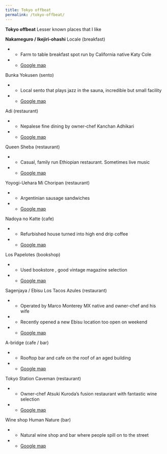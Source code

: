 ```yaml
---
title: Tokyo offbeat
permalink: /tokyo-offbeat/
---
```


**Tokyo offbeat**
Lesser known places that I like


**Nakameguro / Ikejiri-ohashi**
Locale (breakfast)
* - Farm to table breakfast spot run by California native Katy Cole
* - [Google map](https://maps.app.goo.gl/Rs6NSWRpdmnm1uow7?g_st=com.google.maps.preview.copy)

Bunka Yokusen (sento)
* - Local sento that plays jazz in the sauna, incredible but small facility
* - [Google map](https://maps.app.goo.gl/WQAWwN3Jp65oc4ij8?g_st=com.google.maps.preview.copy)

Adi (restaurant)
* - Nepalese fine dining by owner-chef Kanchan Adhikari
* - [Google map](https://maps.app.goo.gl/5trsAwJDEJNKwMi57?g_st=com.google.maps.preview.copy)

Queen Sheba (restaurant)
* - Casual, family run Ethiopian restaurant. Sometimes live music
* - [Google map](https://maps.app.goo.gl/8fbCYM13K5F4oZP77?g_st=com.google.maps.preview.copy) 


Yoyogi-Uehara
Mi Choripan (restaurant) 
* - Argentinian sausage sandwiches
* - [Google map](https://maps.app.goo.gl/esiwaoLi6SQwCAfm6?g_st=com.google.maps.preview.copy)

Nadoya no Katte (cafe)
* - Refurbished house turned into high end drip coffee
* - [Google map](https://maps.app.goo.gl/fhoh3DVYsjCUGCBP9?g_st=com.google.maps.preview.copy)

Los Papelotes (bookshop)
* - Used bookstore , good vintage magazine selection
* - [Google map](https://maps.app.goo.gl/foAk4cQiP37GD7uU9?g_st=com.google.maps.preview.copy)


Sagenjaya / Ebisu
Los Tacos Azules (restaurant)
* - Operated by Marco Monterey MX native and owner-chef and his wife
* - Recently opened a new Ebisu location too open on weekend 
* - [Google map](https://maps.app.goo.gl/vDUvWqrNPoU9ewpD8?g_st=com.google.maps.preview.copy)

A-bridge (cafe / bar)
* - Rooftop bar and cafe on the roof of an aged building
* - [Google map](https://maps.app.goo.gl/L172Gv39QDqW3aTo9?g_st=com.google.maps.preview.copy)


Tokyo Station
Caveman (restaurant)
* - Owner-chef Atsuki Kuroda’s fusion restaurant with fantastic wine selection 
* - [Google map](https://maps.app.goo.gl/7xyedpmmXTdyox1u7?g_st=com.google.maps.preview.copy)

Wine shop Human Nature (bar)
* - Natural wine shop and bar where people spill on to the street
* - [Google map](https://maps.app.goo.gl/wKa7NrSLrfRXCy6GA?g_st=com.google.maps.preview.copy)


